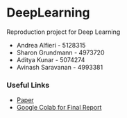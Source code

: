# DeepLearning
Reproduction project for Deep Learning

* Andrea Alfieri - 5128315
* Sharon Grundmann - 4973720
* Aditya Kunar - 5074274
* Avinash Saravanan - 4993381

### Useful Links
* [Paper](http://jmlr.org/papers/v15/srivastava14a.html)
* [Google Colab for Final Report](https://colab.research.google.com/drive/17n26ndsDuTVR0DV7oDUxpCls-qik-P6W)
